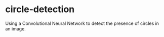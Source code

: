 # circle-detection
Using a Convolutional Neural Network to detect the presence of circles in an image.

